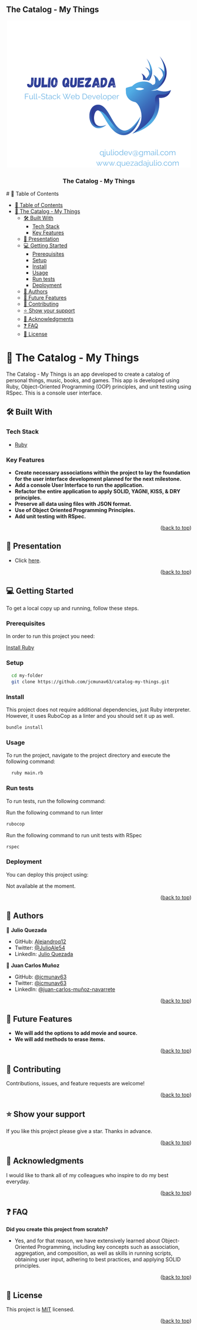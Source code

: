 ## The Catalog - My Things

<a name="readme-top"></a>
<div align="center">
    <img src="logo-julio.png" alt="main-logo" width="500"  height="auto" />
  <br/>
  <h3><b>The Catalog - My Things</b></h3>
</div>
# 📗 Table of Contents

- [📗 Table of Contents](#-table-of-contents)
- [📖 The Catalog - My Things ](#-the-catalog---my-things-)
  - [🛠 Built With ](#-built-with-)
    - [Tech Stack ](#tech-stack-)
    - [Key Features ](#key-features-)
  - [🚀 Presentation ](#-presentation-)
  - [💻 Getting Started ](#-getting-started-)
    - [Prerequisites](#prerequisites)
    - [Setup](#setup)
    - [Install](#install)
    - [Usage](#usage)
    - [Run tests](#run-tests)
    - [Deployment](#deployment)
  - [👥 Authors ](#-authors-)
  - [🔭 Future Features ](#-future-features-)
  - [🤝 Contributing ](#-contributing-)
  - [⭐️ Show your support ](#️-show-your-support-)
  - [🙏 Acknowledgments ](#-acknowledgments-)
  - [❓ FAQ ](#-faq-)
  - [📝 License ](#-license-)

# 📖 The Catalog - My Things <a name="about-project"></a>

The Catalog - My Things is an app developed to create a catalog of personal things, music, books, and games. This app is developed using Ruby, Object-Oriented Programming (OOP) principles, and unit testing using RSpec. This is a console user interface.


## 🛠 Built With <a name="built-with"></a>

### Tech Stack <a name="tech-stack"></a>

  <ul>
    <li><a href="https://ruby-doc.org/">Ruby</a></li>
  </ul>

### Key Features <a name="key-features"></a>
- **Create necessary associations within the project to lay the foundation for the user interface development planned for the next milestone.**
- **Add a console User Interface to run the application.**
- **Refactor the entire application to apply SOLID, YAGNI, KISS, & DRY principles.**
- **Preserve all data using files with JSON format.**
- **Use of Object Oriented Programming Principles.**
- **Add unit testing with RSpec.**

<p align="right">(<a href="#readme-top">back to top</a>)</p>

 <!-- LIVE DEMO -->

## 🚀 Presentation <a name="presentation"></a>

- Click [here](https://youtu.be/9LO_0zhpoC4).

<p align="right">(<a href="#readme-top">back to top</a>)</p>

## 💻 Getting Started <a name="getting-started"></a>

To get a local copy up and running, follow these steps.

### Prerequisites

In order to run this project you need:

[Install Ruby](https://www.ruby-lang.org/en/documentation/installation/)

### Setup

```sh
  cd my-folder
  git clone https://github.com/jcmunav63/catalog-my-things.git
```

### Install

This project does not require additional dependencies, just Ruby interpreter. However, it uses RuboCop as a linter and you should set it up as well.

```sh
bundle install
```

### Usage

To run the project, navigate to the project directory and execute the following command:

```sh
  ruby main.rb
```

### Run tests

To run tests, run the following command:

Run the following command to run linter
```sh
rubocop
```

Run the following command to run unit tests with RSpec
```sh
rspec
```
### Deployment

You can deploy this project using:

Not available at the moment.

<p align="right">(<a href="#readme-top">back to top</a>)</p>


## 👥 Authors <a name="authors"></a>

👤 **Julio Quezada**

- GitHub: [Alejandroq12](https://github.com/Alejandroq12)
- Twitter: [@JulioAle54](https://twitter.com/JulioAle54)
- LinkedIn: [Julio Quezada](https://www.linkedin.com/in/quezadajulio/)

👤 **Juan Carlos Muñoz**

- GitHub: [@jcmunav63](https://github.com/jcmunav63)
- Twitter: [@jcmunav63](https://twitter.com/jcmunav63)
- LinkedIn: [@juan-carlos-muñoz-navarrete](https://www.linkedin.com/in/juan-carlos-mu%C3%B1oz-navarrete-5a15b6276/)

<p align="right">(<a href="#readme-top">back to top</a>)</p>

## 🔭 Future Features <a name="future-features"></a>

- **We will add the options to add movie and source.**
- **We will add methods to erase items.**

<p align="right">(<a href="#readme-top">back to top</a>)</p>

## 🤝 Contributing <a name="contributing"></a>

Contributions, issues, and feature requests are welcome!

<p align="right">(<a href="#readme-top">back to top</a>)</p>

<!-- SUPPORT -->

## ⭐️ Show your support <a name="support"></a>

If you like this project please give a star.
Thanks in advance.

<p align="right">(<a href="#readme-top">back to top</a>)</p>

<!-- ACKNOWLEDGEMENTS -->

## 🙏 Acknowledgments <a name="acknowledgements"></a>

I would like to thank all of my colleagues who inspire to do my best everyday.

<p align="right">(<a href="#readme-top">back to top</a>)</p>

<!-- FAQ (optional) -->

## ❓ FAQ <a name="faq"></a>

**Did you create this project from scratch?**

  - Yes, and for that reason, we have extensively learned about Object-Oriented Programming, including key concepts such as association, aggregation, and composition, as well as skills in running scripts, obtaining user input, adhering to best practices, and applying SOLID principles.

<p align="right">(<a href="#readme-top">back to top</a>)</p>

## 📝 License <a name="license"></a>

This project is [MIT](./LICENSE) licensed.

<p align="right">(<a href="#readme-top">back to top</a>)</p>